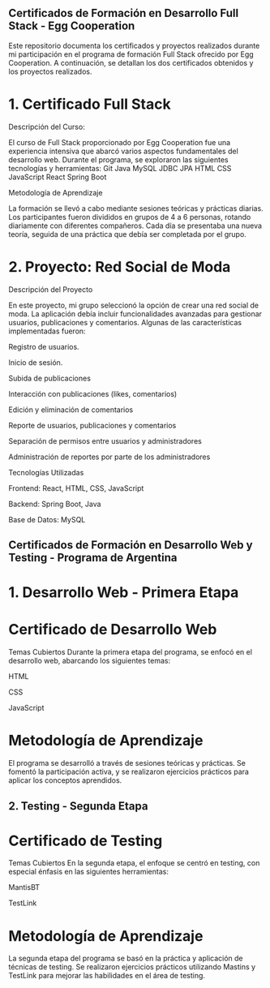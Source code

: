 ## Certificados de Formación en Desarrollo Full Stack - Egg Cooperation

Este repositorio documenta los certificados y proyectos realizados durante mi participación en el programa de formación Full Stack ofrecido por Egg Cooperation. A continuación, se detallan los dos certificados obtenidos y los proyectos realizados.

# 1. Certificado Full Stack

Descripción del Curso:

El curso de Full Stack proporcionado por Egg Cooperation fue una experiencia intensiva que abarcó varios aspectos fundamentales del desarrollo web. Durante el programa, se exploraron las siguientes tecnologías y herramientas:
Git
Java
MySQL
JDBC
JPA
HTML
CSS
JavaScript
React
Spring Boot

Metodología de Aprendizaje

La formación se llevó a cabo mediante sesiones teóricas y prácticas diarias. Los participantes fueron divididos en grupos de 4 a 6 personas, rotando diariamente con diferentes compañeros. Cada día se presentaba una nueva teoría, seguida de una práctica que debía ser completada por el grupo.

# 2. Proyecto: Red Social de Moda
   
Descripción del Proyecto


En este proyecto, mi grupo seleccionó la opción de crear una red social de moda. La aplicación debía incluir funcionalidades avanzadas para gestionar usuarios, publicaciones y comentarios. Algunas de las características implementadas fueron:

Registro de usuarios.

Inicio de sesión.

Subida de publicaciones

Interacción con publicaciones (likes, comentarios)

Edición y eliminación de comentarios

Reporte de usuarios, publicaciones y comentarios

Separación de permisos entre usuarios y administradores

Administración de reportes por parte de los administradores

Tecnologías Utilizadas

Frontend: React, HTML, CSS, JavaScript

Backend: Spring Boot, Java

Base de Datos: MySQL

## Certificados de Formación en Desarrollo Web y Testing - Programa de Argentina

# 1. Desarrollo Web - Primera Etapa
# Certificado de Desarrollo Web

Temas Cubiertos
Durante la primera etapa del programa, se enfocó en el desarrollo web, abarcando los siguientes temas:

HTML

CSS

JavaScript

# Metodología de Aprendizaje
El programa se desarrolló a través de sesiones teóricas y prácticas. Se fomentó la participación activa, y se realizaron ejercicios prácticos para aplicar los conceptos aprendidos.

## 2. Testing - Segunda Etapa
# Certificado de Testing

Temas Cubiertos
En la segunda etapa, el enfoque se centró en testing, con especial énfasis en las siguientes herramientas:

MantisBT

TestLink

# Metodología de Aprendizaje

La segunda etapa del programa se basó en la práctica y aplicación de técnicas de testing. Se realizaron ejercicios prácticos utilizando Mastins y TestLink para mejorar las habilidades en el área de testing.


